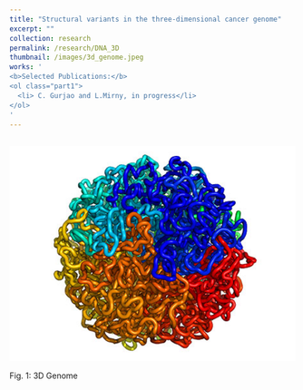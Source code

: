 ```yaml
---
title: "Structural variants in the three-dimensional cancer genome"
excerpt: ""
collection: research
permalink: /research/DNA_3D
thumbnail: /images/3d_genome.jpeg
works: '
<b>Selected Publications:</b> 
<ol class="part1">
  <li> C. Gurjao and L.Mirny, in progress</li>
</ol>
'
---
```


<br/><img src="/images/3d_genome.jpeg" width = "700">

Fig. 1: 3D Genome
